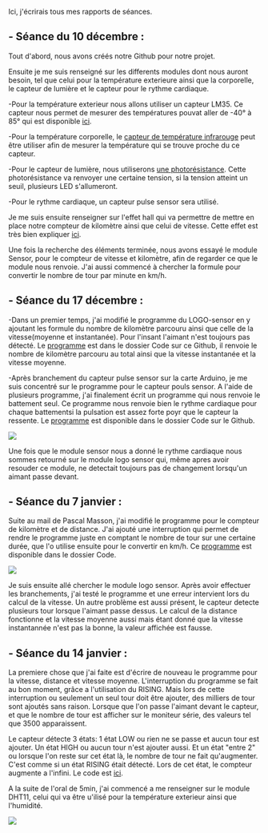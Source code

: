 Ici, j'écrirais tous mes rapports de séances.

<h2>- Séance du 10 décembre :</h2>

Tout d'abord, nous avons créés notre Github pour notre projet.

Ensuite je me suis renseigné sur les differents modules dont nous auront besoin, tel que celui pour la température exterieure ainsi que la corporelle, le capteur de lumière et le capteur pour le rythme cardiaque.

-Pour la température exterieur nous allons utiliser un capteur LM35. Ce capteur nous permet de mesurer des températures pouvat aller de -40° à 85° qui est disponible <a href="https://www.conrad.fr/p/texas-instruments-lm-335-z-capteur-de-temperature-40-a-100-c-to-92-sortie-radiale-176656">ici</a>.

-Pour la température corporelle, le <a href="https://www.amazon.fr/MLX90614-Contact-Capteur-Temp%C3%A9rature-Infrarouge/dp/B0752D444T/ref=sr_1_7?ie=UTF8&qid=1544439196&sr=8-7&keywords=capteur%20ir%20arduino%20temperature&fbclid=IwAR0lnj9VVMJnB4Qq8FSv13xZcNp527qpPXtKi6elCzo3Gd2Q6tBUgipcS5Q">capteur de température infrarouge</a> peut être utiliser afin de mesurer la température qui se trouve proche du ce capteur.

-Pour le capteur de lumière, nous utiliserons <a href="https://www.amazon.fr/Sodial-20x-Photor%C3%A9sistances-50-100-kOhms/dp/B00HUHC9D2/ref=sr_1_4?ie=UTF8&qid=1544439506&sr=8-4&keywords=photor%C3%A9sistance+arduino">une photorésistance</a>. Cette photorésistance va renvoyer une certaine tension, si la tension atteint un seuil, plusieurs LED s'allumeront.

-Pour le rythme cardiaque, un capteur pulse sensor sera utilisé.

Je me suis ensuite renseigner sur l'effet hall qui va permettre de mettre en place notre compteur de kilomètre ainsi que celui de vitesse. Cette effet est très bien expliquer <a href="http://etronics.free.fr/dossiers/analog/analog48/capthall.htm"> ici</a>.

Une fois la recherche des éléments terminée, nous avons essayé le module Sensor, pour le compteur de vitesse et kilomètre, afin de regarder ce que le module nous renvoie.
J'ai aussi commencé à chercher la formule pour convertir le nombre de tour par minute en km/h.

<h2>- Séance du 17 décembre :</h2>

-Dans un premier temps, j'ai modifié le programme du LOGO-sensor en y ajoutant les formule du nombre de kilomètre parcouru ainsi que celle de la vitesse(moyenne et instantanée). Pour l'insant l'aimant n'est toujours pas détecté. Le <a href="https://github.com/PolyTool/PolyTool/blob/master/Codes%20Arduino/Logo-sensor%20%2B%20distance%20et%20vitesse.ino">programme</a> est dans le dossier Code sur ce Github, il renvoie le nombre de kilomètre parcouru au total ainsi que la vitesse instantanée et la vitesse moyenne.

-Après branchement du capteur pulse sensor sur la carte Arduino, je me suis concentré sur le programme pour le capteur pouls sensor. A l'aide de plusieurs programme, j'ai finalement écrit un programme qui nous renvoie le battement seul. Ce programme nous renvoie bien le rythme cardiaque pour chaque battementsi la pulsation est assez forte poyr que le capteur la ressente. Le <a href="https://github.com/PolyTool/PolyTool/blob/master/Codes%20Arduino/Pulse%20sensor.ino">programme</a> est disponible dans le dossier Code sur le Github. 


<img src="https://github.com/PolyTool/PolyTool/blob/master/Ressources/Pulse%20sensor%20-%20Montage.png"/>


Une fois que le module sensor nous a donné le rythme cardiaque nous sommes retourné sur le module logo sensor qui, même apres avoir resouder ce module, ne detectait toujours pas de changement lorsqu'un aimant passe devant.


<h2>- Séance du 7 janvier :</h2>

Suite au mail de Pascal Masson, j'ai modifié le programme pour le compteur de kilomètre et de distance. J'ai ajouté une interruption qui permet de rendre le programme juste en comptant le nombre de tour sur une certaine durée, que l'o utilise ensuite pour le convertir en km/h. Ce <a href="https://github.com/PolyTool/PolyTool/blob/master/Codes%20Arduino/logo%20sensor%2Binterruption.ino">programme</a> est disponible dans le dossier Code.

<img src="https://github.com/PolyTool/PolyTool/blob/master/Ressources/Capteur%20%C3%A0%20effet%20Hall%20-%20Montage.png"/>

Je suis ensuite allé chercher le module logo sensor. Après avoir effectuer les branchements, j'ai testé le programme et une erreur intervient lors du calcul de la vitesse. Un autre problème est aussi présent, le capteur detecte plusieurs tour lorsque l'aimant passe dessus. Le calcul de la distance fonctionne et la vitesse moyenne aussi mais étant donné que la vitesse instantannée n'est pas la bonne, la valeur affichée est fausse.


<h2>- Séance du 14 janvier :</h2>

La premiere chose que j'ai faite est d'écrire de nouveau le programme pour la vitesse, distance et vitesse moyenne. L'interruption du programme se fait au bon moment, grâce a l'utilisation du RISING. Mais lors de cette interruption ou seulement un seul tour doit être ajouter, des milliers de tour sont ajoutés sans raison. Lorsque que l'on passe l'aimant devant le capteur, et que le nombre de tour est afficher sur le moniteur série, des valeurs tel que 3500 apparaissent. 

Le capteur détecte 3 états: 1 état LOW ou rien ne se passe et aucun tour est ajouter. Un état HIGH ou aucun tour n'est ajouter aussi. Et un état "entre 2" ou lorsque l'on reste sur cet état là, le nombre de tour ne fait qu'augmenter. C'est comme si un état RISING était détecté. Lors de cet état, le compteur augmente a l'infini. Le code est <a href="https://github.com/PolyTool/PolyTool/blob/master/Codes%20Arduino/LOGO-sensor%20avec%20interrruption.ino">ici</a>.

A la suite de l'oral de 5min, j'ai commencé a me renseigner sur le module DHT11, celui qui va être u'ilisé pour la température exterieur ainsi que l'humidité.

<img src="https://github.com/PolyTool/PolyTool/blob/master/Ressources/DHT11.png"/>
